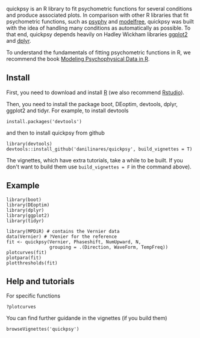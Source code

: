 <!-- README.md is generated from README.Rmd. Please edit that file -->



quickpsy is an R library to fit psychometric functions for several conditions and produce associated plots. In comparison with other R libraries that fit psychometric functions, such as [psyphy](http://cran.r-project.org/web/packages/psyphy/index.html) and [modelfree](http://personalpages.manchester.ac.uk/staff/d.h.foster/software-modelfree/latest/home), quickpsy was built with the idea of
handling many conditions as automatically as possible. To that end, quickpsy depends heavily on Hadley Wickham libraries [ggplot2](http://ggplot2.org/) and [dplyr](http://cran.r-project.org/web/packages/dplyr/index.html).

To understand the fundamentals of fitting psychometric functions in R, we recommend the book [Modeling Psychophysical Data in R](http://www.springer.com/gp/book/9781461444749).

Install
-------

First, you need to download and install [R](http://cran.rstudio.com) (we also recommend [Rstudio](http://www.rstudio.com/)).

Then, you need to install the package boot, DEoptim, devtools, dplyr, ggplot2 and tidyr. For example, to install devtools

``` {.r}
install.packages('devtools')
```

and then to install quickpsy from github

``` {.r}
library(devtools)
devtools::install_github('danilinares/quickpsy', build_vignettes = T)
```

The vignettes, which have extra tutorials, take a while to be built. If you don't want to build them use `build_vignettes = F` in the command above).

Example
-------

``` {.r}
library(boot)
library(DEoptim)
library(dplyr)
library(ggplot2)
library(tidyr)

library(MPDiR) # contains the Vernier data
data(Vernier) # ?Venier for the reference
fit <- quickpsy(Vernier, Phaseshift, NumUpward, N,
                grouping = .(Direction, WaveForm, TempFreq))
plotcurves(fit)
plotpara(fit)
plotthresholds(fit)
```

Help and tutorials
------------------

For specific functions

``` {.r}
?plotcurves
```

You can find further guidande in the vignettes (if you build them)

``` {.r}
browseVignettes('quickpsy')
```
